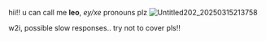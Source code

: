 hii!! u can call me **leo**, *ey/xe* pronouns plz
![Untitled202_20250315213758](https://github.com/user-attachments/assets/da72fa53-e2fb-4866-97f7-7fe9211bbfb0)

w2i, possible slow responses..
try not to cover pls!!
